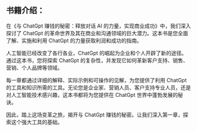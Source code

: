 ## 书籍介绍：

在《与 ChatGpt 赚钱的秘密：释放对话 AI 的力量，实现商业成功》中，我们深入探讨了 ChatGpt 的革命世界及其在商业和沟通领域的巨大潜力。这本书是您全面了解、实施和利用 ChatGpt 的力量获取利润和成功的指南。

人工智能已经改变了各行各业，ChatGpt 的崛起为企业和个人开辟了新的途径。通过这本书，您将探索 ChatGpt 的复杂性，并发现它如何革新客户支持、销售、营销、个人品牌等领域。

每一章都通过详细的解释、实际示例和可操作的见解，为您提供了利用 ChatGpt 的工具和知识所需的工具。无论您是企业家、营销人员、客户支持专业人员，还是对人工智能技术感兴趣，这本书都将为您提供在 ChatGpt 世界中蓬勃发展的秘诀。

因此，踏上这场变革之旅，揭开与 ChatGpt 赚钱的秘密。让我们深入第一章，探索这个强大工具的基础。
